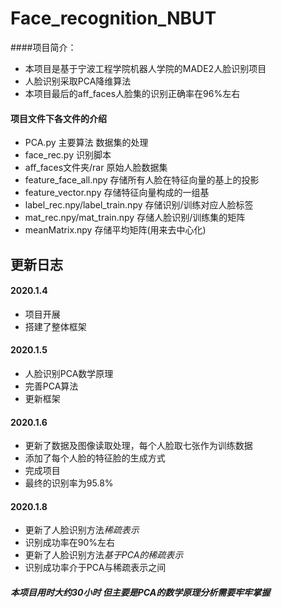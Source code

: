 # Face_recognition_NBUT

####项目简介：
- 本项目是基于宁波工程学院机器人学院的MADE2人脸识别项目
- 人脸识别采取PCA降维算法
- 本项目最后的aff_faces人脸集的识别正确率在96%左右

#### 项目文件下各文件的介绍
- PCA.py 主要算法 数据集的处理
- face_rec.py 识别脚本
- aff_faces文件夹/rar   原始人脸数据集
- feature_face_all.npy 存储所有人脸在特征向量的基上的投影
- feature_vector.npy   存储特征向量构成的一组基
- label_rec.npy/label_train.npy 存储识别/训练对应人脸标签
- mat_rec.npy/mat_train.npy 存储人脸识别/训练集的矩阵
- meanMatrix.npy 存储平均矩阵(用来去中心化)

## 更新日志
#### 2020.1.4
- 项目开展
- 搭建了整体框架

#### 2020.1.5
- 人脸识别PCA数学原理
- 完善PCA算法
- 更新框架

#### 2020.1.6
- 更新了数据及图像读取处理，每个人脸取七张作为训练数据
- 添加了每个人脸的特征脸的生成方式
- 完成项目
- 最终的识别率为95.8%

#### 2020.1.8
- 更新了人脸识别方法*稀疏表示*
- 识别成功率在90%左右
- 更新了人脸识别方法*基于PCA的稀疏表示*
- 识别成功率介于PCA与稀疏表示之间

##### 本项目用时大约30小时 但主要是PCA的数学原理分析需要牢牢掌握